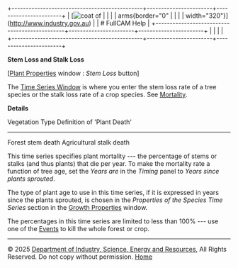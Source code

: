 +----------------------------------------------+-----------------------+-----------------------+
| [![coat of                                   |                       | [](index.htm)         |
| arms](imgs/DISER-inline_Mono.png){border="0" |                       |                       |
| width="320"}](http://www.industry.gov.au)    |                       | # FullCAM Help        |
+----------------------------------------------+-----------------------+-----------------------+
|                                              |                       |                       |
+----------------------------------------------+-----------------------+-----------------------+

**Stem Loss and Stalk Loss**

\[[Plant Properties](43_Plant%20Properties.htm) window : *Stem Loss*
button\]

The [Time Series Window](135_time-series%20window.htm) is where you
enter the stem loss rate of a tree species or the stalk loss rate of a
crop species. See [Mortality](121_Mortality.htm).

**Details**

  Vegetation Type   Definition of \'Plant Death\'
  ----------------- -------------------------------
  Forest            stem death
  Agricultural      stalk death

This time series specifies plant mortality --- the percentage of stems
or stalks (and thus plants) that die per year. To make the mortality
rate a function of tree age, set the *Years are* in the *Timing* panel
to *Years since plants sprouted*.

The type of plant age to use in this time series, if it is expressed in
years since the plants sprouted, is chosen in the *Properties of the
Species Time Series* section in the [Growth
Properties](42_Growth%20Properties.htm) window.

The percentages in this time series are limited to less than 100% ---
use one of the [Events](136_Events.htm) to kill the whole forest or
crop.

------------------------------------------------------------------------

© 2025 [Department of Industry, Science, Energy and
Resources](http://www.industry.gov.au "Department of Industry, Science, Energy and Resources"),
All Rights Reserved. Do not copy without permission.
[Home](index.htm "help index")
